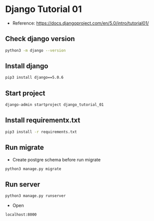 # Django Tutorial 01

- Reference: https://docs.djangoproject.com/en/5.0/intro/tutorial01/

## Check django version

```bash
python3 -m django --version
```

## Install django

```bash
pip3 install django==5.0.6
```

## Start project

```bash
django-admin startproject django_tutorial_01
```

## Install requirementx.txt

```bash
pip3 install -r requirements.txt
```

## Run migrate

- Create postgre schema before run migrate

```bash
python3 manage.py migrate
```

## Run server

```bash
python3 manage.py runserver
```

- Open

```bash
localhost:8000
```
